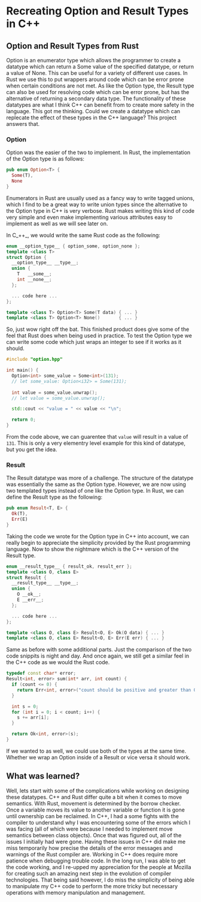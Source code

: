 # Recreating Option and Result Types in C++

## Option and Result Types from Rust 

Option is an enumerator type which allows the programmer to create a datatype which can return a Some value of the specified datatype, or return a value of None. This can be useful for a variety of different use cases. In Rust we use this to put wrappers around code which can be error prone when certain conditions are not met. As like the Option type, the Result type can also be used for resolving code which can be error prone, but has the alternative of returning a secondary data type. The functionality of these datatypes are what I think C++ can benefit from to create more safety in the language. 
This got me thinking. Could we create a datatype which can replecate the effect of these types in the C++ language? This project answers that. 

### Option 

Option was the easier of the two to implement. In Rust, the implementation of the Option type is as follows:

``` rust 
pub enum Option<T> {
  Some(T),
  None
}
```

Enumerators in Rust are usually used as a fancy way to write tagged unions, which I find to be a great way to write union types since the alternative to the Option type in C++ is very verbose. Rust makes writing this kind of code very simple and even make implementing various attributes easy to implement as well as we will see later on. 

In C_++_, we would write the same Rust code as the following:

``` c++
enum __option_type__ { option_some, option_none };
template <class T> 
struct Option {
  __option_type__ __type__;
  union {
    T   __some__;
    int __none__;
  };

  ... code here ...
};

template <class T> Option<T> Some(T data) { ... }
template <class T> Option<T> None()       { ... }
```

So, just wow right off the bat. This finished product does give some of the feel that Rust does when being used in practice. To test the Option type we can write some code which just wraps an integer to see if it works as it should. 

``` c++
#include "option.hpp"

int main() {
  Option<int> some_value = Some<int>(131); 
  // let some_value: Option<i32> = Some(131); 
  
  int value = some_value.unwrap(); 
  // let value = some_value.unwrap();

  std::cout << "value = " << value << "\n";

  return 0;
}
```

From the code above, we can guarentee that `value` will result in a value of `131`. This is only a very elementry level example for this kind of datatype, but you get the idea. 

### Result 

The Result datatype was more of a challenge. The structure of the datatype was essentially the same as the Option type. However, we are now using two templated types instead of one like the Option type. In Rust, we can define the Result type as the following:

``` rust 
pub enum Result<T, E> {
  Ok(T), 
  Err(E)
}
```

Taking the code we wrote for the Option type in C++ into account, we can really begin to appreciate the simplicity provided by the Rust programming language. Now to show the nightmare which is the C++ version of the Result type. 

``` c++
enum __result_type__ { result_ok, result_err };
template <class O, class E> 
struct Result {
  __result_type__ __type__;
  union {
    O __ok__;
    E __err__;
  };

  ... code here ...
};

template <class O, class E> Result<O, E> Ok(O data) { ... }
template <class O, class E> Result<O, E> Err(E err) { ... }
```

Same as before with some additional parts. Just the comparison of the two code snippits is night and day. And once again, we still get a similar feel in the C++ code as we would the Rust code. 

``` c++
typedef const char* error;
Result<int, error> sum(int* arr, int count) {
  if (count <= 0) { 
    return Err<int, error>("count should be positive and greater than 0");
  }

  int s = 0;
  for (int i = 0; i < count; i++) {
    s += arr[i];
  }

  return Ok<int, error>(s);
}
```

If we wanted to as well, we could use both of the types at the same time. Whether we wrap an Option inside of a Result or vice versa it should work. 

## What was learned?

Well, lets start with some of the complications while working on designing these datatypes. C++ and Rust differ quite a bit when it comes to move semantics. With Rust, movement is determined by the borrow checker. Once a variable moves its value to another variable or function it is gone until ownership can be reclaimed. In C++, I had a some fights with the compiler to understand why I was encountering some of the errors which I was facing (all of which were because I needed to implement move semantics between class objects). Once that was figured out, all of the issues I initially had were gone. 
Having these issues in C++ did make me miss temporarily how precise the details of the error messages and warnings of the Rust compiler are. Working in C++ does require more patience when debugging trouble code. In the long run, I was able to get the code working, and I re-upped my appreciation for the people at Mozilla for creating such an amazing next step in the evolution of compiler technologies. That being said however, I do miss the simplicity of being able to manipulate my C++ code to perform the more tricky but necessary operations with memory manipulation and management. 
